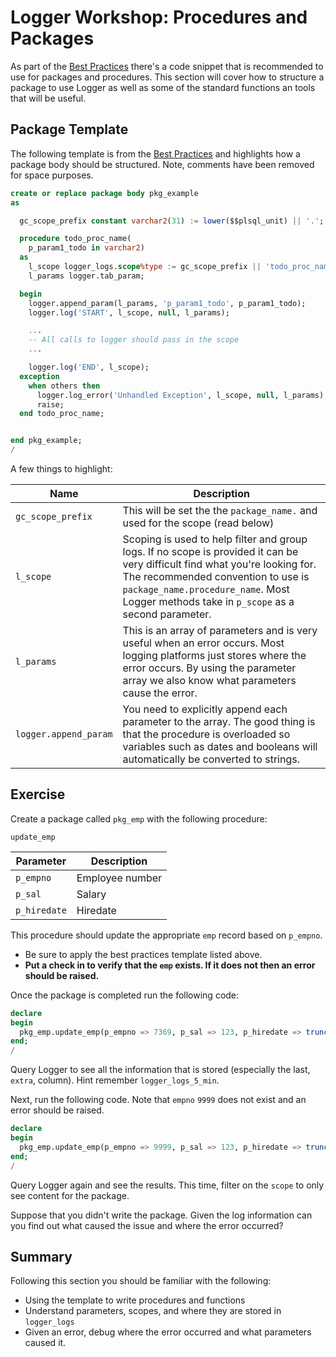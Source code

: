 # Logger Workshop: Procedures and Packages

As part of the [Best Practices](https://github.com/OraOpenSource/Logger/blob/master/docs/Best%20Practices.md) there's a code snippet that is recommended to use for packages and procedures. This section will cover how to structure a package to use Logger as well as some of the standard functions an tools that will be useful.

## Package Template

The following template is from the [Best Practices](https://github.com/OraOpenSource/Logger/blob/master/docs/Best%20Practices.md) and highlights how a package body should be structured. Note, comments have been removed for space purposes.

```sql
create or replace package body pkg_example
as

  gc_scope_prefix constant varchar2(31) := lower($$plsql_unit) || '.';

  procedure todo_proc_name(
    p_param1_todo in varchar2)
  as
    l_scope logger_logs.scope%type := gc_scope_prefix || 'todo_proc_name';
    l_params logger.tab_param;

  begin
    logger.append_param(l_params, 'p_param1_todo', p_param1_todo);
    logger.log('START', l_scope, null, l_params);

    ...
    -- All calls to logger should pass in the scope
    ...

    logger.log('END', l_scope);
  exception
    when others then
      logger.log_error('Unhandled Exception', l_scope, null, l_params);
      raise;
  end todo_proc_name;


end pkg_example;
/
```

A few things to highlight:

 Name | Description
--- | ---
`gc_scope_prefix` | This will be set the the `package_name.` and used for the scope (read below)
`l_scope` | Scoping is used to help filter and group logs. If no scope is provided it can be very difficult find what you're looking for. The recommended convention to use is `package_name.procedure_name`. Most Logger methods take in `p_scope` as a second parameter.
`l_params` | This is an array of parameters and is very useful when an error occurs. Most logging platforms just stores where the error occurs. By using the parameter array we also know what parameters cause the error.
`logger.append_param` | You need to explicitly append each parameter to the array. The good thing is that the procedure is overloaded so variables such as dates and booleans will automatically be converted to strings.


## Exercise

Create a package called `pkg_emp` with the following procedure:

`update_emp`

Parameter | Description
--- | ---
`p_empno` | Employee number
`p_sal` | Salary
`p_hiredate` | Hiredate

This procedure should update the appropriate `emp` record based on `p_empno`.

- Be sure to apply the best practices template listed above.
- **Put a check in to verify that the `emp` exists. If it does not then an error should be raised.**

Once the package is completed run the following code:

```sql
declare
begin
  pkg_emp.update_emp(p_empno => 7369, p_sal => 123, p_hiredate => trunc(sysdate));
end;
/
```

Query Logger to see all the information that is stored (especially the last, `extra`, column). Hint remember `logger_logs_5_min`.


Next, run the following code. Note that `empno` `9999` does not exist and an error should be raised.

```sql
declare
begin
  pkg_emp.update_emp(p_empno => 9999, p_sal => 123, p_hiredate => trunc(sysdate));
end;
/
```

Query Logger again and see the results. This time, filter on the `scope` to only see content for the package.

Suppose that you didn't write the package. Given the log information can you find out what caused the issue and where the error occurred?


## Summary

Following this section you should be familiar with the following:

- Using the template to write procedures and functions
- Understand parameters, scopes, and where they are stored in `logger_logs`
- Given an error, debug where the error occurred and what parameters caused it.

